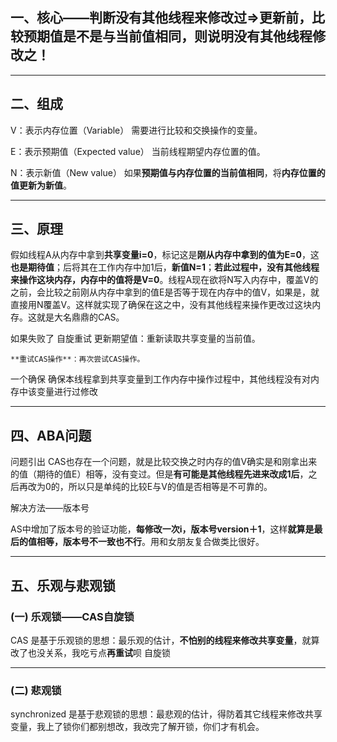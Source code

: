 ## 一、核心——判断没有其他线程来修改过=>更新前，比较预期值是不是与当前值相同，则说明没有其他线程修改之！

---
## 二、组成
 V：表示内存位置（Variable）
  需要进行比较和交换操作的变量。

 E：表示预期值（Expected value）
  当前线程期望内存位置的值。

 N：表示新值（New value）
  如果**预期值与内存位置的当前值相同**，将**内存位置的值更新为新值**。

----
## 三、原理

 假如线程A从内存中拿到**共享变量i=0**，标记这是**刚从内存中拿到的值为E=0**，这**也是期待值**；后将其在工作内存中加1后，**新值N=1**；**若此过程中，没有其他线程来操作这块内存，内存中的值将是V=0**。线程A现在欲将N写入内存中，覆盖V的之前，会比较之前刚从内存中拿到的值E是否等于现在内存中的值V，如果是，就直接用N覆盖V。这样就实现了确保在这之中，没有其他线程来操作更改过这块内存。这就是大名鼎鼎的CAS。

  如果失败了
   自旋重试
    更新期望值：重新读取共享变量的当前值。

    **重试CAS操作**：再次尝试CAS操作。

 一个确保
  确保本线程拿到共享变量到工作内存中操作过程中，其他线程没有对内存中该变量进行过修改

---
## 四、ABA问题
 问题引出
  CAS也存在一个问题，就是比较交换之时内存的值V确实是和刚拿出来的值（期待的值E）相等，没有变过。但是**有可能是其他线程先进来改成1后**，之后再改为0的，所以只是单纯的比较E与V的值是否相等是不可靠的。

 解决方法——版本号

  AS中增加了版本号的验证功能，**每修改一次i，版本号version＋1**，这样**就算是最后的值相等，版本号不一致也不行**。用和女朋友复合做类比很好。


----
## 五、乐观与悲观锁
### (一) 乐观锁——CAS自旋锁
  CAS 是基于乐观锁的思想：最乐观的估计，**不怕别的线程来修改共享变量**，就算改了也没关系，我吃亏点**再重试**呗
   自旋锁

---
### (二) 悲观锁
  synchronized 是基于悲观锁的思想：最悲观的估计，得防着其它线程来修改共享变量，我上了锁你们都别想改，我改完了解开锁，你们才有机会。